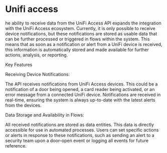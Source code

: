 # Unifi access

he ability to receive data from the UniFi Access API expands the integration with the UniFi Access ecosystem. Currently, it is only possible to receive device notifications, but these notifications are stored as usable data that can be further processed or triggered in flows within the system. This means that as soon as a notification or alert from a UniFi device is received, this information is automatically stored and made available for further actions, analysis, or reporting.

Key Features

Receiving Device Notifications:

The API receives notifications from UniFi Access devices. This could be a notification of a door being opened, a card reader being activated, or an error message from a connected UniFi device. Notifications are received in real-time, ensuring the system is always up-to-date with the latest alerts from the devices.

Data Storage and Availability in Flows:

All received notifications are stored as data entities. This data is directly accessible for use in automated processes. Users can set specific actions or alerts in response to these notifications, such as sending an alert to a security team upon a door-open event or logging all events for future reference.